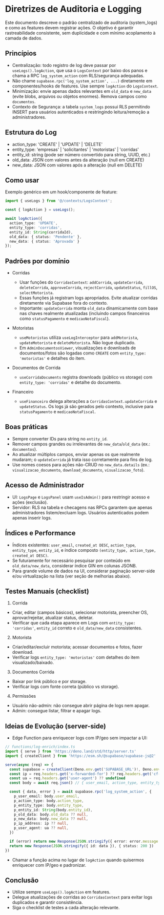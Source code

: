 # Diretrizes de Auditoria e Logging

Este documento descreve o padrão centralizado de auditoria (system_logs) e como as features devem registrar ações. O objetivo é garantir rastreabilidade consistente, sem duplicidade e com mínimo acoplamento à camada de dados.

## Princípios

- Centralização: todo registro de log deve passar por `useLogs().logAction`, que usa o `LogsContext` por baixo dos panos e chama a RPC `log_system_action` com RLS/segurança adequadas.
- Não chame `supabase.rpc('log_system_action', ...)` diretamente em componentes/hooks de features. Use sempre `logAction` do `LogsContext`.
- Minimização: envie apenas dados relevantes em `old_data` e `new_data` (evite blobs, arquivos ou objetos enormes). Remova campos como `documentos`.
- Contexto de Segurança: a tabela `system_logs` possui RLS permitindo INSERT para usuários autenticados e restringindo leitura/remoção a administradores.

## Estrutura do Log

- action_type: 'CREATE' | 'UPDATE' | 'DELETE'
- entity_type: 'empresas' | 'solicitantes' | 'motoristas' | 'corridas'
- entity_id: string (pode ser número convertido para string, UUID, etc.)
- old_data: JSON com valores antes da alteração (null em CREATE)
- new_data: JSON com valores após a alteração (null em DELETE)

## Como usar

Exemplo genérico em um hook/componente de feature:

```ts
import { useLogs } from '@/contexts/LogsContext';

const { logAction } = useLogs();

await logAction({
  action_type: 'UPDATE',
  entity_type: 'corridas',
  entity_id: String(corridaId),
  old_data: { status: 'Pendente' },
  new_data: { status: 'Aprovada' }
});
```

## Padrões por domínio

- Corridas
  - Usar funções do `CorridasContext`: `addCorrida`, `updateCorrida`, `deleteCorrida`, `approveCorrida`, `rejectCorrida`, `updateStatus`, `fillOS`, `selectMotorista`.
  - Essas funções já registram logs apropriados. Evite atualizar corridas diretamente via Supabase fora do contexto.
  - Importante: `updateCorrida` monta `old_data` dinamicamente com base nas chaves realmente atualizadas (incluindo campos financeiros como `statusPagamento` e `medicaoNotaFiscal`).

- Motoristas
  - `useMotoristas` utiliza `useLogInterceptor` para `addMotorista`, `updateMotorista` e `deleteMotorista`. Não logue duplicado.
  - Em `AdminDocumentosViewer`, visualizações e downloads de documentos/fotos são logadas como `CREATE` com `entity_type: 'motoristas'` e detalhes do item.

- Documentos de Corrida
  - `useCorridaDocuments` registra downloads (público vs storage) com `entity_type: 'corridas'` e detalhe do documento.

- Financeiro
  - `useFinanceiro` delega alterações a `CorridasContext.updateCorrida` e `updateStatus`. Os logs já são gerados pelo contexto, inclusive para `statusPagamento` e `medicaoNotaFiscal`.

## Boas práticas

- Sempre converter IDs para string no `entity_id`.
- Remover campos grandes ou irrelevantes de `new_data`/`old_data` (ex.: `documentos`).
- Ao atualizar múltiplos campos, enviar apenas os que realmente mudaram; o `updateCorrida` já trata isso corretamente para fins de log.
- Use nomes coesos para ações não-CRUD no `new_data.details` (ex.: `visualizacao_documento`, `download_documento`, `visualizacao_foto`).

## Acesso de Administrador

- UI: `LogsPage` e `LogsPanel` usam `useIsAdmin()` para restringir acesso e ações (exclusão).
- Servidor: RLS na tabela e checagens nas RPCs garantem que apenas administradores listem/excluam logs. Usuários autenticados podem apenas inserir logs.

## Índices e Performance

- Índices existentes: `user_email`, `created_at DESC`, `action_type`, `entity_type`, `entity_id`, e índice composto `(entity_type, action_type, created_at DESC)`.
- Se futuramente for necessário pesquisar por conteúdo em `old_data/new_data`, considerar índice GIN em colunas JSONB.
- Para grande volume de dados na UI, considerar paginação server-side e/ou virtualização na lista (ver seção de melhorias abaixo).

## Testes Manuais (checklist)

1) Corrida
- Criar, editar (campos básicos), selecionar motorista, preencher OS, aprovar/rejeitar, atualizar status, deletar.
- Verificar que cada etapa aparece em Logs com `entity_type: 'corridas'`, `entity_id` correto e `old_data/new_data` consistentes.

2) Motorista
- Criar/editar/excluir motorista; acessar documentos e fotos, fazer download.
- Verificar logs `entity_type: 'motoristas'` com detalhes do item visualizado/baixado.

3) Documentos Corrida
- Baixar por link público e por storage.
- Verificar logs com fonte correta (público vs storage).

4) Permissões
- Usuário não-admin: não consegue abrir página de logs nem apagar.
- Admin: consegue listar, filtrar e apagar logs.

## Ideias de Evolução (server-side)

- Edge Function para enriquecer logs com IP/geo sem impactar a UI:

```ts
// functions/log-enrich/index.ts
import { serve } from 'https://deno.land/std/http/server.ts'
import { createClient } from 'https://esm.sh/@supabase/supabase-js@2'

serve(async (req) => {
  const supabase = createClient(Deno.env.get('SUPABASE_URL')!, Deno.env.get('SUPABASE_SERVICE_ROLE_KEY')!)
  const ip = req.headers.get('x-forwarded-for') ?? req.headers.get('cf-connecting-ip') ?? undefined
  const ua = req.headers.get('user-agent') ?? undefined
  const body = await req.json() // { user_email, action_type, entity_type, entity_id, old_data, new_data }

  const { data, error } = await supabase.rpc('log_system_action', {
    p_user_email: body.user_email,
    p_action_type: body.action_type,
    p_entity_type: body.entity_type,
    p_entity_id: String(body.entity_id),
    p_old_data: body.old_data ?? null,
    p_new_data: body.new_data ?? null,
    p_ip_address: ip ?? null,
    p_user_agent: ua ?? null,
  })

  if (error) return new Response(JSON.stringify({ error: error.message }), { status: 400 })
  return new Response(JSON.stringify({ id: data }), { status: 200 })
})
```

- Chamar a função acima no lugar de `logAction` quando quisermos enriquecer com IP/geo e padronizar.

## Conclusão

- Utilize sempre `useLogs().logAction` em features.
- Delegue atualizações de corridas ao `CorridasContext` para evitar logs duplicados e garantir consistência.
- Siga o checklist de testes a cada alteração relevante.